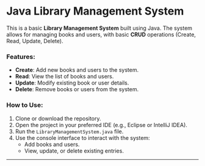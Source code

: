 # Java Library Management System

This is a basic **Library Management System** built using Java. The system allows for managing books and users, with basic **CRUD** operations (Create, Read, Update, Delete).

### Features:
- **Create**: Add new books and users to the system.
- **Read**: View the list of books and users.
- **Update**: Modify existing book or user details.
- **Delete**: Remove books or users from the system.

### How to Use:
1. Clone or download the repository.
2. Open the project in your preferred IDE (e.g., Eclipse or IntelliJ IDEA).
3. Run the `LibraryManagementSystem.java` file.
4. Use the console interface to interact with the system:
   - Add books and users.
   - View, update, or delete existing entries.
  
---
